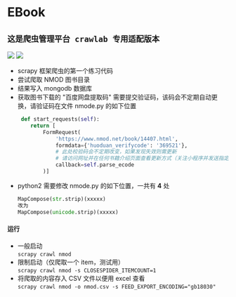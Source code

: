 # EBook
## `这是爬虫管理平台 crawlab 专用适配版本`
![](https://img.shields.io/badge/python3-Yes-brightgreen.svg) ![](https://img.shields.io/badge/python2-No-blue.svg)

- scrapy 框架爬虫的第一个练习代码
- 尝试爬取 NMOD 图书目录
- 结果写入 mongodb 数据库
- 获取图书下载的 "百度网盘提取码" 需要提交验证码，该码会不定期自动更换，请验证码在文件 nmode.py 的如下位置   
	```python
	 def start_requests(self):
        return [
            FormRequest(
                'https://www.nmod.net/book/14407.html',
                formdata={'huoduan_verifycode': '369521'},  
				# 此处校验码会不定期改变，如果发现失效则需更新
				# 请访问网址并在任何书籍介绍页面查看更新方式（关注小程序并发送指定消息获取）
                callback=self.parse_ecode
            )]
	```   
- python2 需要修改 nmode.py 的如下位置，一共有 **4** 处   
	```python 
	MapCompose(str.strip)(xxxxx) 
	改为  
	MapCompose(unicode.strip)(xxxxx)
	```


#### 运行
- 一般启动   
	`scrapy crawl nmod`
- 限制启动（仅爬取一个 item，测试用）    
	`scrapy crawl nmod -s CLOSESPIDER_ITEMCOUNT=1`
- 将爬取的内容存入 CSV 文件以便用 excel 查看    
	`scrapy crawl nmod -o nmod.csv -s FEED_EXPORT_ENCODING="gb18030"` 
